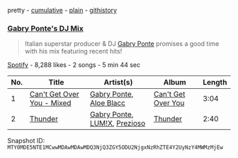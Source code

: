 pretty - [cumulative](/playlists/cumulative/37i9dQZF1DXcpzpfnVhpIz.md) - [plain](/playlists/plain/37i9dQZF1DXcpzpfnVhpIz) - [githistory](https://github.githistory.xyz/mackorone/spotify-playlist-archive/blob/main/playlists/plain/37i9dQZF1DXcpzpfnVhpIz)

### [Gabry Ponte's DJ Mix](https://open.spotify.com/playlist/37i9dQZF1DXcpzpfnVhpIz)

> Italian superstar producer & DJ <a href ="spotify:artist:5ENS85nZShljwNgg4wFD7D">Gabry Ponte</a> promises a good time with his mix featuring recent hits!

[Spotify](https://open.spotify.com/user/spotify) - 8,288 likes - 2 songs - 5 min 44 sec

| No. | Title | Artist(s) | Album | Length |
|---|---|---|---|---|
| 1 | [Can't Get Over You \- Mixed](https://open.spotify.com/track/11Rg3yZw3moNt5syQVGEjc) | [Gabry Ponte](https://open.spotify.com/artist/5ENS85nZShljwNgg4wFD7D), [Aloe Blacc](https://open.spotify.com/artist/0id62QV2SZZfvBn9xpmuCl) | [Can't Get Over You](https://open.spotify.com/album/3dxWxqKrVJNdHOtqZRTblp) | 3:04 |
| 2 | [Thunder](https://open.spotify.com/track/2USlegnFJLrVLpoVfPimKB) | [Gabry Ponte](https://open.spotify.com/artist/5ENS85nZShljwNgg4wFD7D), [LUM!X](https://open.spotify.com/artist/0TKFPt9w0AAEnhB9bd0pLy), [Prezioso](https://open.spotify.com/artist/3iMzbvXlgNUpoFccD60bvr) | [Thunder](https://open.spotify.com/album/35Q09Y0b7ZxOoCdF7sBiGf) | 2:40 |

Snapshot ID: `MTY0MDE5NTE1MCwwMDAwMDAwMDQ3NjQ3ZGY5ODU2NjgxNzRhZTE4Y2UyNzY4MWMzMjEw`
